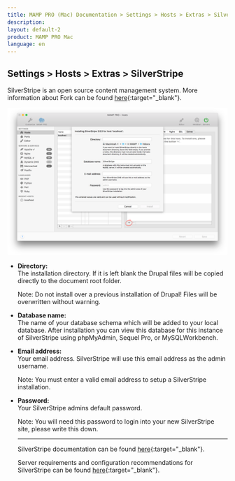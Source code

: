 ```yaml
---
title: MAMP PRO (Mac) Documentation > Settings > Hosts > Extras > SilverStripe
description: 
layout: default-2
product: MAMP PRO Mac
language: en
---
```


## Settings > Hosts > Extras > SilverStripe

SilverStripe is an open source content management system. More information about Fork can be found [here](https://www.silverstripe.org){:target="_blank"}.

![MAMP](silverstripe.png)

*  **Directory:**  
   The installation directory. If it is left blank the Drupal files will be copied directly to the document root folder.  
  
   <div class="alert" role="alert"> 
   Note: Do not install over a previous installation of Drupal! Files will be overwritten without warning. 
   </div>
   
*  **Database name:**  
   The name of your database schema which will be added to your local database. After installation you can view this database for this instance of SilverStripe using phpMyAdmin, Sequel Pro, or MySQLWorkbench. 

*  **Email address:**  
   Your email address. SilverStripe will use this email address as the admin username.
   
   <div class="alert" role="alert"> 
   Note: You must enter a valid email address to setup a SilverStripe installation.
   </div>
   
*  **Password:**  
   Your SilverStripe admins default password.  
   <div class="alert" role="alert">   
   Note: You will need this password to login into your new SilverStripe site, please write this down.
   </div>
   
   ---
   
   SilverStripe documentation can be found [here](https://docs.silverstripe.org/en/3/){:target="_blank"}.
   
   Server requirements and configuration recommendations for SilverStripe can be found [here](https://docs.silverstripe.org/en/3/getting_started/server_requirements/){:target="_blank"}.
   
   
